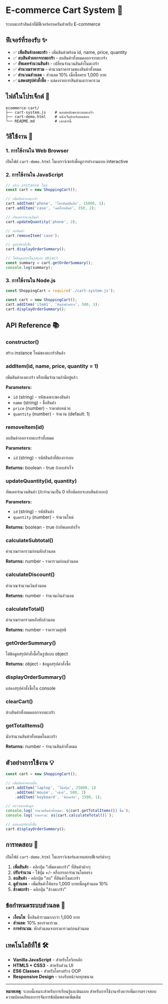 # E-commerce Cart System 🛒

ระบบตะกร้าสินค้าที่มีฟีเจอร์ครบครันสำหรับ E-commerce

## ฟีเจอร์ที่รองรับ ✨

- ✅ **เพิ่มสินค้าลงตะกร้า** - เพิ่มสินค้าพร้อม id, name, price, quantity
- ✅ **ลบสินค้าออกจากตะกร้า** - ลบสินค้าทั้งหมดออกจากตะกร้า
- ✅ **อัพเดทจำนวนสินค้า** - เปลี่ยนจำนวนสินค้าในตะกร้า
- ✅ **คำนวณราคารวม** - คำนวณราคารวมของสินค้าทั้งหมด
- ✅ **คำนวณส่วนลด** - ส่วนลด 10% เมื่อซื้อครบ 1,000 บาท
- ✅ **แสดงสรุปคำสั่งซื้อ** - แสดงรายการสินค้าและราคารวม

## ไฟล์ในโปรเจ็กต์ 📁

```
ecommerce-cart/
├── cart-system.js    # คลาสหลักของระบบตะกร้า
├── cart-demo.html    # หน้าเว็บสำหรับทดสอบ
└── README.md         # เอกสารนี้
```

## วิธีใช้งาน 🚀

### 1. การใช้งานใน Web Browser

เปิดไฟล์ `cart-demo.html` ในเบราว์เซอร์เพื่อดูการทำงานแบบ interactive

### 2. การใช้งานใน JavaScript

```javascript
// สร้าง instance ใหม่
const cart = new ShoppingCart();

// เพิ่มสินค้าลงตะกร้า
cart.addItem('phone', 'โทรศัพท์มือถือ', 15000, 1);
cart.addItem('case', 'เคสโทรศัพท์', 350, 2);

// อัพเดทจำนวนสินค้า
cart.updateQuantity('phone', 2);

// ลบสินค้า
cart.removeItem('case');

// ดูสรุปคำสั่งซื้อ
cart.displayOrderSummary();

// ได้ข้อมูลสรุปในรูปแบบ object
const summary = cart.getOrderSummary();
console.log(summary);
```

### 3. การใช้งานใน Node.js

```javascript
const ShoppingCart = require('./cart-system.js');

const cart = new ShoppingCart();
cart.addItem('item1', 'สินค้าตัวอย่าง', 500, 1);
cart.displayOrderSummary();
```

## API Reference 📚

### constructor()
สร้าง instance ใหม่ของตะกร้าสินค้า

### addItem(id, name, price, quantity = 1)
เพิ่มสินค้าลงตะกร้า หรือเพิ่มจำนวนถ้ามีอยู่แล้ว

**Parameters:**
- `id` (string) - รหัสเฉพาะของสินค้า
- `name` (string) - ชื่อสินค้า
- `price` (number) - ราคาต่อหน่วย
- `quantity` (number) - จำนวน (default: 1)

### removeItem(id)
ลบสินค้าออกจากตะกร้าทั้งหมด

**Parameters:**
- `id` (string) - รหัสสินค้าที่ต้องการลบ

**Returns:** boolean - true ถ้าลบสำเร็จ

### updateQuantity(id, quantity)
อัพเดทจำนวนสินค้า (ถ้าจำนวนเป็น 0 หรือติดลบจะลบสินค้าออก)

**Parameters:**
- `id` (string) - รหัสสินค้า
- `quantity` (number) - จำนวนใหม่

**Returns:** boolean - true ถ้าอัพเดทสำเร็จ

### calculateSubtotal()
คำนวณราคารวมก่อนหักส่วนลด

**Returns:** number - ราคารวมก่อนส่วนลด

### calculateDiscount()
คำนวณจำนวนเงินส่วนลด

**Returns:** number - จำนวนเงินส่วนลด

### calculateTotal()
คำนวณราคารวมหลังหักส่วนลด

**Returns:** number - ราคารวมสุทธิ

### getOrderSummary()
ได้ข้อมูลสรุปคำสั่งซื้อในรูปแบบ object

**Returns:** object - ข้อมูลสรุปคำสั่งซื้อ

### displayOrderSummary()
แสดงสรุปคำสั่งซื้อใน console

### clearCart()
ล้างสินค้าทั้งหมดออกจากตะกร้า

### getTotalItems()
นับจำนวนสินค้าทั้งหมดในตะกร้า

**Returns:** number - จำนวนสินค้าทั้งหมด

## ตัวอย่างการใช้งาน 💡

```javascript
const cart = new ShoppingCart();

// เพิ่มสินค้าหลายชิ้น
cart.addItem('laptop', 'โน๊ตบุ๊ค', 25000, 1)
    .addItem('mouse', 'เม้าส์', 500, 2)
    .addItem('keyboard', 'คีย์บอร์ด', 1500, 1);

// ตรวจสอบข้อมูล
console.log(`จำนวนสินค้าทั้งหมด: ${cart.getTotalItems()} ชิ้น`);
console.log(`ราคารวม: ฿${cart.calculateTotal()}`);

// แสดงสรุปคำสั่งซื้อ
cart.displayOrderSummary();
```

## การทดสอบ 🧪

เปิดไฟล์ `cart-demo.html` ในเบราว์เซอร์และทดสอบฟีเจอร์ต่างๆ:

1. **เพิ่มสินค้า** - คลิกปุ่ม "เพิ่มลงตะกร้า" ที่สินค้าต่างๆ
2. **ปรับจำนวน** - ใช้ปุ่ม +/- หรือกรอกจำนวนโดยตรง
3. **ลบสินค้า** - คลิกปุ่ม "ลบ" ที่สินค้าในตะกร้า
4. **ดูส่วนลด** - เพิ่มสินค้าให้ครบ 1,000 บาทเพื่อดูส่วนลด 10%
5. **ล้างตะกร้า** - คลิกปุ่ม "ล้างตะกร้า"

## ข้อกำหนดระบบส่วนลด 🎯

- **เงื่อนไข**: ซื้อสินค้ารวมมากกว่า 1,000 บาท
- **ส่วนลด**: 10% ของราคารวม
- **การคำนวณ**: หักส่วนลดจากราคารวมก่อนส่วนลด

## เทคโนโลยีที่ใช้ 🛠️

- **Vanilla JavaScript** - สำหรับโลจิกหลัก
- **HTML5 + CSS3** - สำหรับส่วน UI
- **ES6 Classes** - สำหรับโครงสร้าง OOP
- **Responsive Design** - รองรับหน้าจอทุกขนาด

---

**หมายเหตุ**: ระบบนี้เหมาะสำหรับการเรียนรู้และต้นแบบ สำหรับการใช้งานจริงควรเพิ่มการตรวจสอบความปลอดภัยและการจัดการข้อผิดพลาดเพิ่มเติม